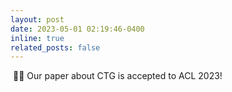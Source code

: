 ```yaml
---
layout: post
date: 2023-05-01 02:19:46-0400
inline: true
related_posts: false
---
```


&nbsp;🎉🎉 Our paper about CTG is accepted to ACL 2023!
